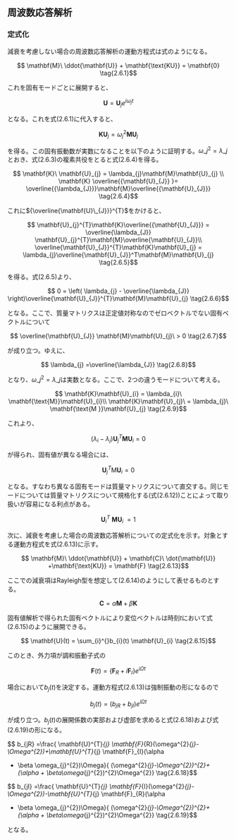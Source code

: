 <script type="text/x-mathjax-config">
MathJax.Hub.Config({
  tex2jax: {
    inlineMath: [['$','$'], ['\\(','\\)']],
    processEscapes: true
  },
  CommonHTML: { matchFontHeight: false },
  displayAlign: "left",
  displayIndent: "2em"
});
</script>
<script async src="https://cdn.mathjax.org/mathjax/latest/MathJax.js?config=TeX-AMS_CHTML"></script>

## 周波数応答解析

### 定式化

減衰を考慮しない場合の周波数応答解析の運動方程式は式のようになる。

$$
\mathbf{M}\ \ddot{\mathbf{U}} + \mathbf{\text{KU}} = \mathbf{0}
\tag{2.6.1}$$

これを固有モードごとに展開すると、

$$
\mathbf{U} = \mathbf{U}_{j}e^{i\omega_{j}t}
\tag{2.6.2}$$

となる。これを式(2.6.1)に代入すると、

$$
\mathbf{K}\mathbf{U}_{j} = \omega_{j}^{2}\mathbf{M}\mathbf{U}_{j}
\tag{2.6.3}$$

を得る。この固有振動数が実数になることを以下のように証明する。$\omega\_{j}^{2} = \lambda\_{j}$とおき、式(2.6.3)の複素共役をとると式(2.6.4)を得る。

$$
\mathbf{K}\ \mathbf{U}_{j} = \lambda_{j}\mathbf{M}\mathbf{U}_{j}
\\
\mathbf{K}
\overline{{\mathbf{U}_{J}} }= \overline{{\lambda_{J}}}\mathbf{M}\overline{{\mathbf{U}_{J}}}
\tag{2.6.4}$$

これに${\overline{\mathbf{U}\_{J}}}^{T}$をかけると、

$$
\mathbf{U}_{j}^{T}\mathbf{K}\overline{{\mathbf{U}_{J}}} = \overline{\lambda_{J}}
\mathbf{U}_{j}^{T}\mathbf{M}\overline{\mathbf{U}_{J}}\\
\overline{\mathbf{U}_{J}}^{T}\mathbf{K}\mathbf{U}_{j} = \lambda_{j}\overline{\mathbf{U}_{J}}^T\mathbf{M}\mathbf{U}_{j}
\tag{2.6.5}$$

を得る。式(2.6.5)より、

$$
0 = \left( \lambda_{j} - \overline{\lambda_{J}} \right)\overline{\mathbf{U}_{J}}^{T}\mathbf{M}\mathbf{U}_{j}
\tag{2.6.6}$$

となる。ここで、質量マトリクスは正定値対称なのでゼロベクトルでない固有ベクトルについて

$$
\overline{\mathbf{U}_{J}} \mathbf{M}\mathbf{U}_{j}\  > 0
\tag{2.6.7}$$

が成り立つ。ゆえに、

$$
\lambda_{j} =\overline{\lambda_{J}}
\tag{2.6.8}$$

となり、$\omega\_{j}^{2} = \lambda\_{j}$は実数となる。ここで、2つの違うモードについて考える。

$$
\mathbf{K}\mathbf{U}_{i} = \lambda_{i}\ \mathbf{\text{M}}\mathbf{U}_{i}\\
\mathbf{K}\mathbf{U}_{j}\  = \lambda_{j}\ \mathbf{\text{M }}\mathbf{U}_{j}
\tag{2.6.9}$$

これより、

$$
\left( \lambda_{i} - \lambda_{j} \right)\mathbf{U}_{j}^{T}\mathbf{M}\mathbf{U}_{i} = 0
\tag{2.6.10}$$

が得られ、固有値が異なる場合には、

$$
\mathbf{U}_{j}^{T}\mathbf{\text{M}}\mathbf{U}_{i} = 0
\tag{2.6.11}$$

となる。すなわち異なる固有モードは質量マトリクスについて直交する。同じモードについては質量マトリクスについて規格化する(式(2.6.12))ことによって取り扱いが容易になる利点がある。

$$
\mathbf{U}_{i}^{T}\ \mathbf{M}\mathbf{U}_{i}\  = 1
\tag{2.6.12}$$

次に、減衰を考慮した場合の周波数応答解析についての定式化を示す。対象とする運動方程式を式(2.6.13)に示す。

$$
\mathbf{M}\ \ddot{\mathbf{U}} + \mathbf{C}\ \dot{\mathbf{U}} +\mathbf{\text{KU}} = \mathbf{F}
\tag{2.6.13}$$

ここでの減衰項はRayleigh型を想定して(2.6.14)のようにして表せるものとする。

$$
\mathbf{C} = \alpha \mathbf{M} + \beta \mathbf{K}
\tag{2.6.14}$$

固有値解析で得られた固有ベクトルにより変位ベクトルは時刻*t*において式(2.6.15)のように展開できる。

$$
\mathbf{U}(t) = \sum_{i}^{}b_{i}(t) \mathbf{U}_{i}
\tag{2.6.15}$$

このとき、外力項が調和振動子式の

$$
\mathbf{F}(t) =\left\{ \mathbf{F}_{R}+i \mathbf{F}_{I} \right\}e^{i \Omega t}
\tag{2.6.16}$$

場合において$b_{j}(t)$を決定する。運動方程式(2.6.13)は強制振動の形になるので

$$
b_{j}(t) =(b_{jR}+b_{jI})e^{i \Omega t}
\tag{2.6.17}$$

が成り立つ。$b_{j}(t)$の展開係数の実部および虚部を求めると式(2.6.18)および式(2.6.19)の形になる。

$$
b_{jR} =\frac{ \mathbf{U}^{T}_{j} \mathbf{F}_{R}(\omega^{2}_{j}-\Omega^{2})+\mathbf{U}^{T}_{j} \mathbf{F}_{I}(\alpha
  + \beta \omega_{j}^{2})\Omega}{ (\omega^{2}_{j}-\Omega^{2})^{2}+(\alpha + \beta\omega_{j}^{2})^{2}\Omega^{2}}
\tag{2.6.18}$$

$$
b_{jI} =\frac{ \mathbf{U}^{T}_{j} \mathbf{F}_{I}(\omega^{2}_{j}-\Omega^{2})-\mathbf{U}^{T}_{j} \mathbf{F}_{R}(\alpha
  + \beta \omega_{j}^{2})\Omega}{ (\omega^{2}_{j}-\Omega^{2})^{2}+(\alpha + \beta\omega_{j}^{2})^{2}\Omega^{2}}
\tag{2.6.19}$$

となる。
